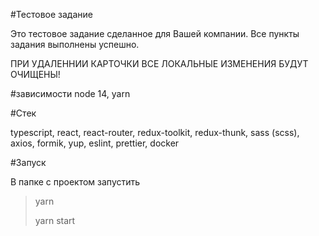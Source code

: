 #Тестовое задание

Это тестовое задание сделанное для Вашей компании.
Все пункты задания выполнены успешно.

ПРИ УДАЛЕННИИ КАРТОЧКИ ВСЕ ЛОКАЛЬНЫЕ ИЗМЕНЕНИЯ БУДУТ ОЧИЩЕНЫ!

#зависимости
node 14, yarn

#Стек

typescript, react, react-router, redux-toolkit, redux-thunk, sass (scss), axios, formik, yup, eslint, prettier, docker

#Запуск

В папке с проектом запустить

> yarn
>
> yarn start






